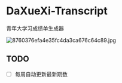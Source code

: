 # DaXueXi-Transcript
青年大学习成绩单生成器

![8760376efa4e35fc4da3ca676c64c89.jpg](https://i.loli.net/2021/03/23/VbiB1Clz5aOkrZR.jpg)

## TODO
- [ ] 每周自动更新最新期数
